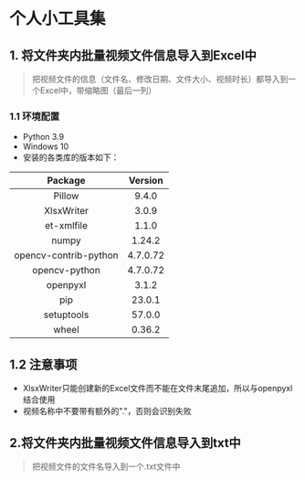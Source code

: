# 个人小工具集


## 1. 将文件夹内批量视频文件信息导入到Excel中

>把视频文件的信息（文件名、修改日期、文件大小、视频时长）都导入到一个Excel中，带缩略图（最后一列）

### 1.1 环境配置

- Python 3.9
- Windows 10
- 安装的各类库的版本如下：

|        Package        | Version  |
| :-------------------: | :------: |
|        Pillow         |  9.4.0   |
|      XlsxWriter       |  3.0.9   |
|      et-xmlfile       |  1.1.0   |
|         numpy         |  1.24.2  |
| opencv-contrib-python | 4.7.0.72 |
|     opencv-python     | 4.7.0.72 |
|       openpyxl        |  3.1.2   |
|          pip          |  23.0.1  |
|      setuptools       |  57.0.0  |
|         wheel         |  0.36.2  |

## 1.2 注意事项

- XlsxWriter只能创建新的Excel文件而不能在文件末尾追加，所以与openpyxl结合使用
- 视频名称中不要带有额外的"."，否则会识别失败

## 2.将文件夹内批量视频文件信息导入到txt中

> 把视频文件的文件名导入到一个.txt文件中